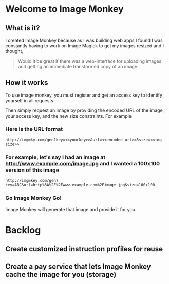 # Welcome to Image Monkey

## What is it?
I created Image Monkey because as I was building web apps I found I was constantly having to work on Image Magick to get my images resized and I thought, 

> Would it be great if there was a web-interface for uploading images and getting an immediate transformed copy of an image.

## How it works
To use image monkey, you must register and get an access key to identify yourself in all requests
    
Then simply request an image by providing the encoded URL of the image, your access key, and the new size constraints.  For example
    
### Here is the URL format
    http://imgmky.com/gen?key=<<yourkey>>&url=<<encoded-url>>&size=<<img-size>>
        
### For example, let's say I had an image at http://www.example.com/image.jpg and I wanted a 100x100 version of this image
    http://imgmkey.com/gen?key=ABC&url=http%3A%2F%2Fwww.example.com%2Fimage.jpg&size=100x100
    
### Go Image Monkey Go!

Image Monkey will generate that image and provide it for you.

# Backlog
## Create customized instruction profiles for reuse
## Create a pay service that lets Image Monkey cache the image for you (storage)

